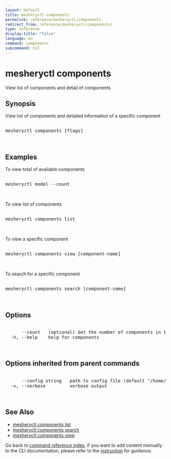 ```yaml
---
layout: default
title: mesheryctl-components
permalink: reference/mesheryctl/components
redirect_from: reference/mesheryctl/components/
type: reference
display-title: "false"
language: en
command: components
subcommand: nil
---
```


# mesheryctl components

View list of components and detail of components

## Synopsis

View list of components and detailed information of a specific component
<pre class='codeblock-pre'>
<div class='codeblock'>
mesheryctl components [flags]

</div>
</pre> 

## Examples

To view total of available components
<pre class='codeblock-pre'>
<div class='codeblock'>
mesheryctl model --count

</div>
</pre> 

To view list of components
<pre class='codeblock-pre'>
<div class='codeblock'>
mesheryctl components list

</div>
</pre> 

To view a specific component
<pre class='codeblock-pre'>
<div class='codeblock'>
mesheryctl components view [component-name]

</div>
</pre> 

To search for a specific component
<pre class='codeblock-pre'>
<div class='codeblock'>
mesheryctl components search [component-name]

</div>
</pre> 

## Options

<pre class='codeblock-pre'>
<div class='codeblock'>
      --count   (optional) Get the number of components in total
  -h, --help    help for components

</div>
</pre>

## Options inherited from parent commands

<pre class='codeblock-pre'>
<div class='codeblock'>
      --config string   path to config file (default "/home/runner/.meshery/config.yaml")
  -v, --verbose         verbose output

</div>
</pre>

## See Also

* [mesheryctl components list](/reference/mesheryctl/components/list)
* [mesheryctl components search](/reference/mesheryctl/components/search)
* [mesheryctl components view](/reference/mesheryctl/components/view)

Go back to [command reference index](/reference/mesheryctl/), if you want to add content manually to the CLI documentation, please refer to the [instruction](/project/contributing/contributing-cli#preserving-manually-added-documentation) for guidance.
